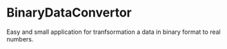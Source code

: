 # BinaryDataConvertor
Easy and small application for tranfsormation a data in binary format to real numbers. 
